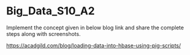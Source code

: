 # Big_Data_S10_A2

Implement the concept given in below blog link and share the complete steps along with
screenshots.

https://acadgild.com/blog/loading-data-into-hbase-using-pig-scripts/
